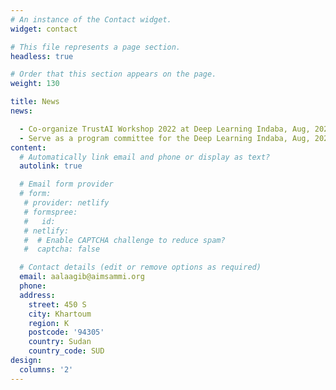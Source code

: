 ```yaml
---
# An instance of the Contact widget.
widget: contact

# This file represents a page section.
headless: true

# Order that this section appears on the page.
weight: 130

title: News
news:

  - Co-organize TrustAI Workshop 2022 at Deep Learning Indaba, Aug, 2022
  - Serve as a program committee for the Deep Learning Indaba, Aug, 2022
content:
  # Automatically link email and phone or display as text?
  autolink: true

  # Email form provider
  # form:
   # provider: netlify
   # formspree:
   #   id:
   # netlify:
   #  # Enable CAPTCHA challenge to reduce spam?
   #  captcha: false

  # Contact details (edit or remove options as required)
  email: aalaagib@aimsammi.org
  phone: 
  address:
    street: 450 S
    city: Khartoum
    region: K
    postcode: '94305'
    country: Sudan
    country_code: SUD
design:
  columns: '2'
---
```


